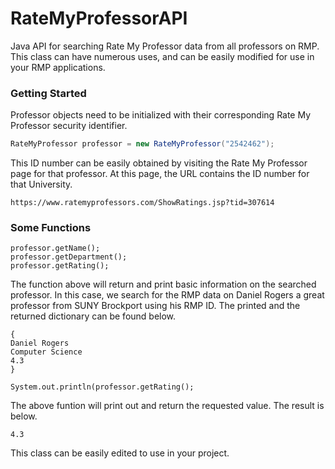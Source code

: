 # RateMyProfessorAPI
Java API for searching Rate My Professor data from all professors on RMP. This class can have numerous uses, and can be easily modified for use in your RMP applications.

### Getting Started

Professor objects need to be initialized with their corresponding Rate My Professor security identifier. 

```Java
RateMyProfessor professor = new RateMyProfessor("2542462");
```
This ID number can be easily obtained by visiting the Rate My Professor page for that professor. At this page, the URL contains the ID number for that University. 

```url
https://www.ratemyprofessors.com/ShowRatings.jsp?tid=307614
```
### Some Functions

```
professor.getName();
professor.getDepartment();
professor.getRating();
```
The function above will return and print basic information on the searched professor. In this case, we search for the RMP data on Daniel Rogers a great professor from SUNY Brockport using his RMP ID. The printed and the returned dictionary can be found below.

```
{
Daniel Rogers
Computer Science
4.3
}
```

```
System.out.println(professor.getRating();  
```
The above funtion will print out and return the requested value. The result is below.

```
4.3
```
This class can be easily edited to use in your project.
